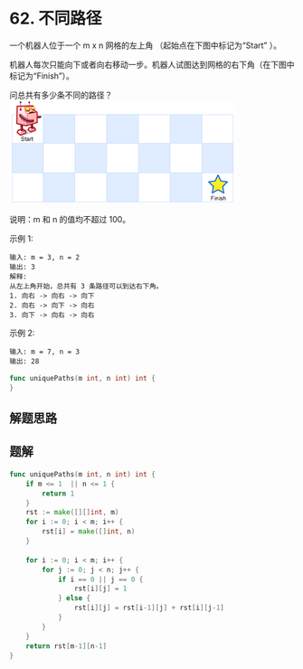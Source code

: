 # 62. 不同路径
一个机器人位于一个 m x n 网格的左上角 （起始点在下图中标记为“Start” ）。

机器人每次只能向下或者向右移动一步。机器人试图达到网格的右下角（在下图中标记为“Finish”）。

问总共有多少条不同的路径？  
![pic](./robot_maze.png)  

说明：m 和 n 的值均不超过 100。  

示例 1:
```
输入: m = 3, n = 2
输出: 3
解释:
从左上角开始，总共有 3 条路径可以到达右下角。
1. 向右 -> 向右 -> 向下
2. 向右 -> 向下 -> 向右
3. 向下 -> 向右 -> 向右
```
示例 2:
```
输入: m = 7, n = 3
输出: 28
```

```go
func uniquePaths(m int, n int) int {
}
```

## 解题思路

## 题解

```go
func uniquePaths(m int, n int) int {
    if m <= 1  || n <= 1 {
        return 1
    }
    rst := make([][]int, m)
    for i := 0; i < m; i++ {
        rst[i] = make([]int, n)
    }

    for i := 0; i < m; i++ {
        for j := 0; j < n; j++ {
            if i == 0 || j == 0 {
                rst[i][j] = 1
            } else {
                rst[i][j] = rst[i-1][j] + rst[i][j-1]
            }
        }
    }
    return rst[m-1][n-1]
}
```
